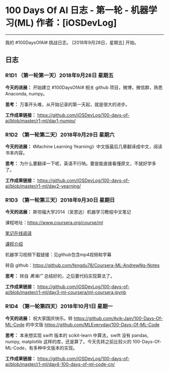 # 100 Days Of AI 日志 - 第一轮 - 机器学习(ML) 作者：[iOSDevLog]
---

我的 #100DaysOfAI# 挑战日志。 [2018年9月28日，星期五] 开始。

## 日志

### R1D1 （第一轮第一天）2018年9月28日 星期五

**今天的进展：** 开始建立 #100DaysOfAI# 相关 github 项目，微博，微信群，熟悉 Anaconda, numpy。

**思考：** 万事开头难，从开始记录的第一天起，就是很大的进步。

**工作成果链接：** <https://github.com/iOSDevLog/100-days-of-ai/blob/master/r1-ml/day1-numpy/>

### R1D2 （第一轮第二天）2018年9月29日 星期六

**今天的进展：** 《Machine Learning Yearning》中文版最后几章翻译成中文，阅读书本内容。

**思考：** 为什么要翻译一下呢，英语不行呐。要是能直接看懂原文，不就好学多了。

**工作成果链接：** <https://github.com/iOSDevLog/100-days-of-ai/blob/master/r1-ml/day2-yearning/>

### R1D3 （第一轮第三天）2018年9月30日 星期日

**今天的进展：**  斯坦福大学2014（吴恩达）机器学习教程中文笔记

课程地址：<https://www.coursera.org/course/ml>

[笔记在线阅读](http://www.ai-start.com/ml2014)

[课程介绍](https://github.com/fengdu78/Coursera-ML-AndrewNg-Notes/blob/master/README.md)

机器学习视频下载链接：见github包含mp4视频和字幕

转自 github：<https://github.com/fengdu78/Coursera-ML-AndrewNg-Notes>

**思考：** 转自 *黄海广* 总结好的，之后要代码实现算法了。

**工作成果链接：** <https://github.com/iOSDevLog/100-days-of-ai/blob/master/r1-ml/day3-ml-coursera/ml-coursera.ipynb>

### R1D4 （第一轮第四天）2018年10月1日 星期一

**今天的进展：**  祝大家国庆快乐。转 <https://github.com/Avik-Jain/100-Days-Of-ML-Code> 的中文版 <https://github.com/MLEveryday/100-Days-Of-ML-Code>

**思考：** 本来想实现 swift 版本的 scikit-learn 中算法，swift 没有 pandas, numpy, matplotlib 这样的库，还是算了。今天先转之前比较火的 100-Days-Of-ML-Code，有多种中文版本的实现。

**工作成果链接：** <https://github.com/iOSDevLog/100-days-of-ai/blob/master/r1-ml/day4-100-days-of-ml-code-cn/>

